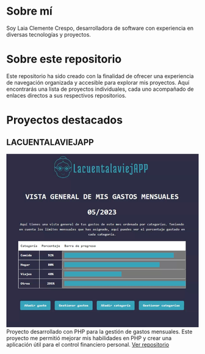 # Sobre mí
Soy Laia Clemente Crespo, desarrolladora de software con experiencia en diversas tecnologías y proyectos.

# Sobre este repositorio
Este repositorio ha sido creado con la finalidad de ofrecer una experiencia de navegación organizada y accesible para explorar mis proyectos. Aquí encontrarás una lista de proyectos individuales, cada uno acompañado de enlaces directos a sus respectivos repositorios.

# Proyectos destacados

## LACUENTALAVIEJAPP
![Captura de pantalla de LACUENTALAVIEJAPP](https://github.com/LaClCr/PHP_LACUENTALAVIEJAPP/raw/master/MEDIA/Portada.png)
Proyecto desarrollado con PHP para la gestión de gastos mensuales. Este proyecto me permitió mejorar mis habilidades en PHP y crear una aplicación útil para el control financiero personal. [Ver repositorio](https://github.com/LaClCr/PHP_LACUENTALAVIEJAPP.git)
